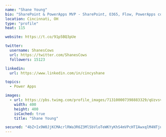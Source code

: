 ```yaml
---
name: "Shane Young"
bio: "SharePoint & PowerApps MVP - SharePoint, O365, Flow, PowerApps consulting? @PowerApps911 | Pure Snark? You found it."
location: Cincinnati, OH
type: "profile"
heat: 115

website: https://t.co/91p5BQ3pUe

twitter:
  username: ShanesCows
  url: https://twitter.com/ShanesCows
  followers: 15123

linkedin:
  url: https://www.linkedin.com/in/cincyshane

topics:
  - Power Apps

images:
  - url: https://pbs.twimg.com/profile_images/713100007398883329/qUzvsvQ3_400x400.jpg
    width: 400
    height: 400
    isCached: true
    title: "Shane Young"

secured: "4bZ+Ix9W0JjKCMAcrlRWa3R6Z3Ml5bVloTeWKYyKhS4mVPcHTIAwxqlM4NTjuFfEHEu8LX9ELgNuPVFN4979BWH8YJOxftu+ESsuNDFjmx2BGkd9ODkowwDGj99X9gMOY7f0Lm1TUI9gzlbzAbyUyYYtndARsLGrkGKCIeFgbiGIzU9YUV19vb2NBTXMvZXWh+KMOap4ss1r7723F3ZGFI/ZWPmVcV9JclP0sWyC3td5cuY55BmpqUIZDbL3oqpq1XAQiKJsLicK9ObgFrKlFVqYhiSc9KfGeNTydaCnpRF27IB42Vfhyluljkok6qR30Qj0gTYgT6y57qvFQ6b00JPx7HLvaeHbKaHsOyPu6piOPP3XS13Zka+qgbzMR5oAMB+JK5H8CcORhIDLho8n6I5+ZgdDeYlW7NSYjYU+rc0=;KGEvbzlaDTzGEng8+xreLw=="
---
```


